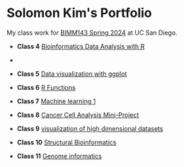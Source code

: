 # Solomon Kim's Portfolio
My class work for [BIMM143 Spring 2024](https://bioboot.github.io/bimm143_S24/) at UC San Diego.

- **Class 4** [Bioinformatics Data Analysis with R]()
- 
- **Class 5** [Data visualization with ggplot](https://github.com/solomonkim0/bimm_143/blob/main/class05/Class05debuged.pdf)
  
- **Class 6** [R Functions](https://github.com/solomonkim0/bimm_143/blob/main/Class6/class6.pdf)

- **Class 7** [Machine learning 1](https://github.com/solomonkim0/bimm_143/blob/main/Class07/class7.pdf)

- **Class 8** [Cancer Cell Analysis Mini-Project]()
- **Class 9** [visualization of high dimensional datasets](https://github.com/solomonkim0/bimm_143/blob/main/class9/Class9.pdf)
- **Class 10** [Structural Bioinformatics]()
- **Class 11** [Genome informatics]()
  
